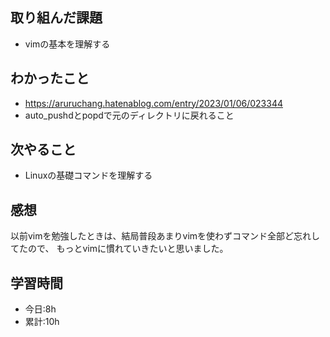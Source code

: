 ## 取り組んだ課題
- vimの基本を理解する

## わかったこと
- https://aruruchang.hatenablog.com/entry/2023/01/06/023344
- auto_pushdとpopdで元のディレクトリに戻れること

## 次やること
- Linuxの基礎コマンドを理解する

## 感想
以前vimを勉強したときは、結局普段あまりvimを使わずコマンド全部ど忘れしてたので、
もっとvimに慣れていきたいと思いました。

## 学習時間
- 今日:8h
- 累計:10h
